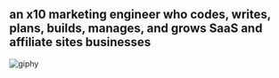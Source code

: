 ## an x10 marketing engineer who codes, writes, plans, builds, manages, and grows SaaS and affiliate sites businesses

![giphy](https://github.com/user-attachments/assets/0ca1008a-476f-4e4a-8bbe-5ca090fdd2ab)

